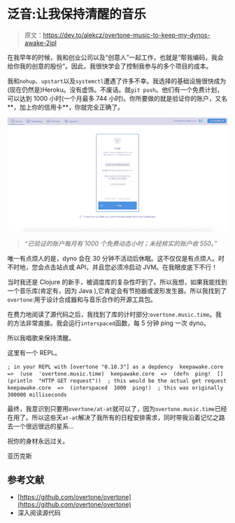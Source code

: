 # 泛音:让我保持清醒的音乐

> 原文：<https://dev.to/alekcz/overtone-music-to-keep-my-dynos-awake-2jpl>

在我早年的时候，我和创业公司以及“创意人”一起工作，也就是“帮我编码，我会给你我的创意的股份”。因此，我很快学会了控制我参与的多个项目的成本。

我和`nohup`、`upstart`以及`systemctl`遭遇了许多不幸。我选择的基础设施很快成为(现在仍然是)Heroku。没有虚饰。不废话。就`git push`。他们有一个免费计划，可以达到 1000 小时(一个月最多 744 小时)。你所要做的就是验证你的账户，又名**，加上你的信用卡**，你就完全正确了。

[![Heroku hobby pricing $0 per month](img/3346c7b7d3290b5e2afa9e3d296f2f8b.png "Heroku pricing")](https://res.cloudinary.com/practicaldev/image/fetch/s--JbwZk-qu--/c_limit%2Cf_auto%2Cfl_progressive%2Cq_auto%2Cw_880/https://alexanderoloo.cimg/blog/heroku-dyno-pricing.png)

> *“已验证的账户每月有 1000 个免费动态小时；未经核实的账户收 550。”*

唯一有点烦人的是，dyno 会在 30 分钟不活动后休眠。这不仅仅是有点烦人。时不时地，您会点击站点或 API，并且您必须冷启动 JVM。在我眼皮底下不行！

当时我还是 Clojure 的新手，被调度库的复杂性吓到了。所以我想，如果我能找到一个音乐库(肯定有，因为 Java ),它肯定会有节拍器或波形发生器。所以我找到了`overtone`:用于设计合成器和与音乐合作的开源工具包。

在费力地阅读了源代码之后，我找到了库的计时部分:`overtone.music.time`。我的方法非常直接。我会运行`interspaced`函数，每 5 分钟 ping 一次 dyno。

所以我唱歌来保持清醒。

这里有一个 REPL。

```
; in your REPL with [overtone "0.10.3"] as a depdency  keepawake.core  =>  (use  'overtone.music.time)  keepawake.core  =>  (defn  ping!  []  (println  "HTTP GET request"))  ; this would be the actual get request  keepawake.core  =>  (interspaced  1000  ping!)  ; this was originally 300000 milliseconds 
```

最终，我意识到只要用`overtone/at-at`就可以了，因为`overtone.music.time`已经在用了。所以这些天`at-at`解决了我所有的日程安排需求，同时带我沿着记忆之路去一个很远很远的星系…

祝你的身材永远过关。

亚历克斯

## 参考文献

*   [https://github.com/overtone/overtone](https://github.com/overtone/overtone)
*   深入阅读源代码